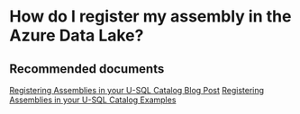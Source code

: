 <properties
	pageTitle="How do I register my assembly in the Azure Data Lake?"
	description="How do I register my assembly in the Azure Data Lake?"
	service="Microsoft.DataLakeAnalytics"
	resource="accounts"
	authors="wmeng-msft"
	displayOrder="5"
	selfHelpType="resource"
	supportTopicIds=""
	resourceTags=""
	productPesIds=""
	cloudEnvironments="public"
/>

# How do I register my assembly in the Azure Data Lake?

## **Recommended documents**
[Registering Assemblies in your U-SQL Catalog Blog Post](https://blogs.msdn.microsoft.com/azuredatalake/2016/08/26/how-to-register-u-sql-assemblies-in-your-u-sql-catalog/)
[Registering Assemblies in your U-SQL Catalog Examples](https:/github.com/Azure/azure-content/blob/master/articles/data-lake-analytics/data-lake-analytics-data-lake-tools-get-started.md)
